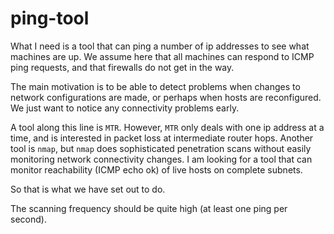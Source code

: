 # ping-tool

What I need is a tool that can ping a number of ip addresses to see what machines are up.  We assume here that all machines
can respond to ICMP ping requests, and that firewalls do not get in the way.

The main motivation is to be able to detect problems when changes to network configurations are made, or perhaps when hosts
are reconfigured.  We just want to notice any connectivity problems early.

A tool along this line is `MTR`.  However, `MTR` only deals with one ip address at a time, and is interested in packet loss at
intermediate router hops.  Another tool is `nmap`, but `nmap` does sophisticated penetration scans without easily monitoring
network connectivity changes.  I am looking for a tool that can monitor reachability (ICMP echo ok) of live hosts on complete
subnets.

So that is what we have set out to do.

The scanning frequency should be quite high (at least one ping per second).
